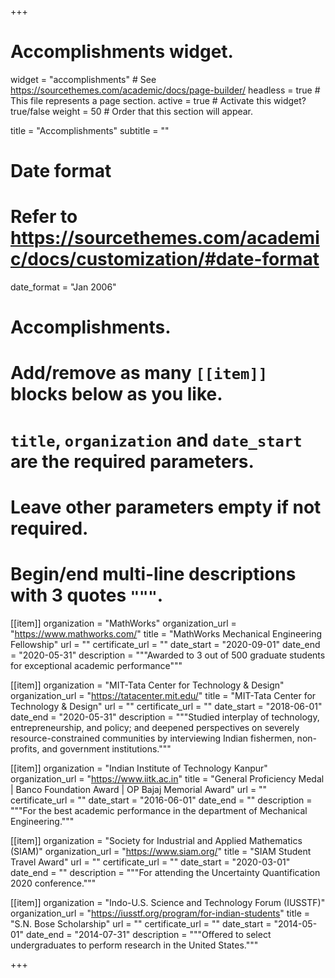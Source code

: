 +++
# Accomplishments widget.
widget = "accomplishments"  # See https://sourcethemes.com/academic/docs/page-builder/
headless = true  # This file represents a page section.
active = true  # Activate this widget? true/false
weight = 50  # Order that this section will appear.

title = "Accomplish&shy;ments"
subtitle = ""

# Date format
#   Refer to https://sourcethemes.com/academic/docs/customization/#date-format
date_format = "Jan 2006"

# Accomplishments.
#   Add/remove as many `[[item]]` blocks below as you like.
#   `title`, `organization` and `date_start` are the required parameters.
#   Leave other parameters empty if not required.
#   Begin/end multi-line descriptions with 3 quotes `"""`.

[[item]]
  organization = "MathWorks"
  organization_url = "https://www.mathworks.com/"
  title = "MathWorks Mechanical Engineering Fellowship"
  url = ""
  certificate_url = ""
  date_start = "2020-09-01"
  date_end = "2020-05-31"
  description = """Awarded to 3 out of 500 graduate students for exceptional academic performance"""

[[item]]
  organization = "MIT-Tata Center for Technology & Design"
  organization_url = "https://tatacenter.mit.edu/"
  title = "MIT-Tata Center for Technology & Design"
  url = ""
  certificate_url = ""
  date_start = "2018-06-01"
  date_end = "2020-05-31"
  description = """Studied interplay of technology, entrepreneurship, and policy; and deepened perspectives on severely resource-constrained
communities by interviewing Indian fishermen, non-profits, and government institutions."""
  
[[item]]
  organization = "Indian Institute of Technology Kanpur"
  organization_url = "https://www.iitk.ac.in"
  title = "General Proficiency Medal | Banco Foundation Award | OP Bajaj Memorial Award"
  url = ""
  certificate_url = ""
  date_start = "2016-06-01"
  date_end = ""
  description = """For the best academic performance in the department of Mechanical Engineering."""
  
  [[item]]
  organization = "Society for Industrial and Applied Mathematics (SIAM)"
  organization_url = "https://www.siam.org/"
  title = "SIAM Student Travel Award"
  url = ""
  certificate_url = ""
  date_start = "2020-03-01"
  date_end = ""
  description = """For attending the Uncertainty Quantification 2020 conference."""
  
  [[item]]
  organization = "Indo-U.S. Science and Technology Forum (IUSSTF)"
  organization_url = "https://iusstf.org/program/for-indian-students"
  title = "S.N. Bose Scholarship"
  url = ""
  certificate_url = ""
  date_start = "2014-05-01"
  date_end = "2014-07-31"
  description = """Offered to select undergraduates to perform research in the United States."""

+++
